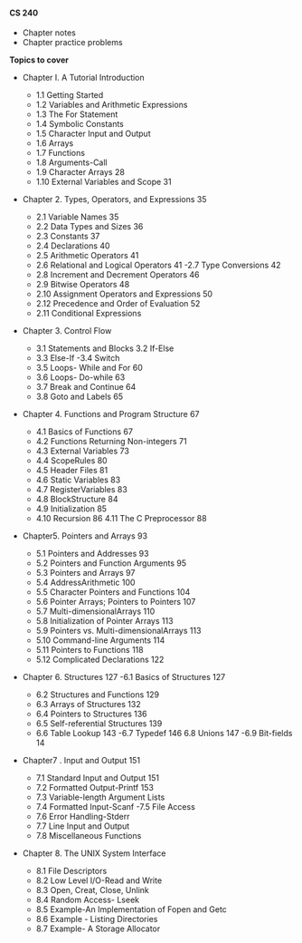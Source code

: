 #### CS 240
- Chapter notes
- Chapter practice problems

**Topics to cover**
- Chapter I. A Tutorial Introduction
	- 1.1 Getting Started 
	- 1.2 Variables and Arithmetic Expressions
	- 1.3 The For Statement 
	- 1.4 Symbolic Constants 
	- 1.5 Character Input and Output 
	- 1.6 Arrays
	- 1.7 Functions
	- 1.8 Arguments-Call
	- 1.9 Character Arrays 28 
	- 1.10 External Variables and Scope 31


- Chapter 2. Types, Operators, and Expressions 35
	- 2.1 Variable Names 35 
	- 2.2 Data Types and Sizes 36 
	- 2.3 Constants 37 
	- 2.4 Declarations 40 
	- 2.5 Arithmetic Operators 41 
	- 2.6 Relational and Logical Operators 41 
	 -2.7 Type Conversions 42 
	- 2.8 Increment and Decrement Operators 46 
	- 2.9 Bitwise Operators 48 
	- 2.10 Assignment Operators and Expressions 50
	- 2.12 Precedence and Order of Evaluation 52
	- 2.11 Conditional Expressions 

- Chapter 3. Control Flow
	- 3.1 Statements and Blocks 3.2 If-Else
	- 3.3 Else-If
	 -3.4 Switch
	- 3.5 Loops- While and For 60 
	- 3.6 Loops- Do-while 63 
	- 3.7 Break and Continue 64 
	-  3.8 Goto and Labels 65

- Chapter 4. Functions and Program Structure 67 
	- 4.1 Basics of Functions 67 
	- 4.2 Functions Returning Non-integers 71 
	- 4.3 External Variables 73 
	- 4.4 ScopeRules 80 
	- 4.5 Header Files 81 
	- 4.6 Static Variables 83 
	- 4.7 RegisterVariables 83 
	- 4.8 BlockStructure 84 
	- 4.9 Initialization 85 
	- 4.10 Recursion 86 4.11 The C Preprocessor 88

- Chapter5. Pointers and Arrays 93 
	- 5.1 Pointers and Addresses 93 
	- 5.2 Pointers and Function Arguments 95 
	- 5.3 Pointers and Arrays 97 
	- 5.4 AddressArithmetic 100 
	- 5.5 Character Pointers and Functions 104 
	- 5.6 Pointer Arrays; Pointers to Pointers 107 
	- 5.7 Multi-dimensionalArrays 110 
	- 5.8 Initialization of Pointer Arrays 113 
	- 5.9 Pointers vs. Multi-dimensionalArrays 113 
	- 5.10 Command-line Arguments 114 
	- 5.11 Pointers to Functions 118 
	- 5.12 Complicated Declarations 122

- Chapter 6. Structures 127 
	 -6.1 Basics of Structures 127 
	- 6.2 Structures and Functions 129 
	- 6.3 Arrays of Structures 132 
	- 6.4 Pointers to Structures 136 
	- 6.5 Self-referential Structures 139 
	- 6.6 Table Lookup 143 
	 -6.7 Typedef 146 6.8 Unions 147 
	 -6.9 Bit-fields 14

- Chapter7 . Input and Output 151 
	- 7.1 Standard Input and Output 151 
	- 7.2 Formatted Output-Printf 153
	- 7.3 Variable-length Argument Lists 
	- 7.4 Formatted Input-Scanf
	 -7.5 File Access
	- 7.6 Error Handling-Stderr
	- 7.7 Line Input and Output
	- 7.8 Miscellaneous Functions

- Chapter 8. The UNIX System Interface
	- 8.1 File Descriptors
	- 8.2 Low Level I/O-Read and Write
	- 8.3 Open, Creat, Close, Unlink
	- 8.4 Random Access- Lseek
	- 8.5 Example-An Implementation of Fopen and Getc
	- 8.6 Example - Listing Directories
	- 8.7 Example- A Storage Allocator 

